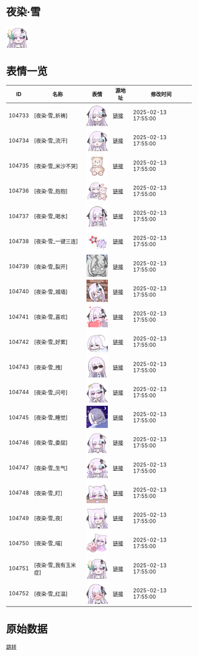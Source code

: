 # 夜染·雪

<img src="./cover.png" height="60" alt="cover" />

# 表情一览

|ID|名称|表情|源地址|修改时间|
|----|----|----|----|----|
|104733|[夜染·雪_祈祷]|<img src="./pic/104733_%5B夜染·雪_祈祷%5D.png" height="60" alt="祈祷"/>|[链接](https://i0.hdslb.com/bfs/garb/552a0bd157853580c5f3c2161487909b3aa1b0b8.png)|2025-02-13 17:55:00|
|104734|[夜染·雪_流汗]|<img src="./pic/104734_%5B夜染·雪_流汗%5D.png" height="60" alt="流汗"/>|[链接](https://i0.hdslb.com/bfs/garb/eaf638a2d2e38fc08b661006bab35c4842db8e18.png)|2025-02-13 17:55:00|
|104735|[夜染·雪_米沙不哭]|<img src="./pic/104735_%5B夜染·雪_米沙不哭%5D.png" height="60" alt="米沙不哭"/>|[链接](https://i0.hdslb.com/bfs/garb/d236d701148ac2b5def9650669373c1adc414445.png)|2025-02-13 17:55:00|
|104736|[夜染·雪_抱抱]|<img src="./pic/104736_%5B夜染·雪_抱抱%5D.png" height="60" alt="抱抱"/>|[链接](https://i0.hdslb.com/bfs/garb/ce8b74a8188fec3357792577c4b03f4ea91db5b5.png)|2025-02-13 17:55:00|
|104737|[夜染·雪_喝水]|<img src="./pic/104737_%5B夜染·雪_喝水%5D.png" height="60" alt="喝水"/>|[链接](https://i0.hdslb.com/bfs/garb/ee31e693024ee3c3151d34a64343636cf71e971a.png)|2025-02-13 17:55:00|
|104738|[夜染·雪_一键三连]|<img src="./pic/104738_%5B夜染·雪_一键三连%5D.png" height="60" alt="一键三连"/>|[链接](https://i0.hdslb.com/bfs/garb/c0146e03480e5d72f4f75dc653e2594ea75d48ea.png)|2025-02-13 17:55:00|
|104739|[夜染·雪_裂开]|<img src="./pic/104739_%5B夜染·雪_裂开%5D.png" height="60" alt="裂开"/>|[链接](https://i0.hdslb.com/bfs/garb/607c73c0845995474b0fae10af30e1bbdab1a73f.png)|2025-02-13 17:55:00|
|104740|[夜染·雪_城墙]|<img src="./pic/104740_%5B夜染·雪_城墙%5D.png" height="60" alt="城墙"/>|[链接](https://i0.hdslb.com/bfs/garb/68dc915179f8991a6abfc339bd63e3febd448fa5.png)|2025-02-13 17:55:00|
|104741|[夜染·雪_喜欢]|<img src="./pic/104741_%5B夜染·雪_喜欢%5D.png" height="60" alt="喜欢"/>|[链接](https://i0.hdslb.com/bfs/garb/9c740225187795587fd14fd687a52c9d1002264b.png)|2025-02-13 17:55:00|
|104742|[夜染·雪_好累]|<img src="./pic/104742_%5B夜染·雪_好累%5D.png" height="60" alt="好累"/>|[链接](https://i0.hdslb.com/bfs/garb/06c3bca6b23a2c05f8b06639de704e28f3440af5.png)|2025-02-13 17:55:00|
|104743|[夜染·雪_拽]|<img src="./pic/104743_%5B夜染·雪_拽%5D.png" height="60" alt="拽"/>|[链接](https://i0.hdslb.com/bfs/garb/966fb94fa6087b876b06dee7eec02b6da2ca82a2.png)|2025-02-13 17:55:00|
|104744|[夜染·雪_问号]|<img src="./pic/104744_%5B夜染·雪_问号%5D.png" height="60" alt="问号"/>|[链接](https://i0.hdslb.com/bfs/garb/9efada66e01901a1bc630624862d354f046e0f9f.png)|2025-02-13 17:55:00|
|104745|[夜染·雪_睡觉]|<img src="./pic/104745_%5B夜染·雪_睡觉%5D.png" height="60" alt="睡觉"/>|[链接](https://i0.hdslb.com/bfs/garb/3a9a06bea3f69414ce2cf943442063db62fbc230.png)|2025-02-13 17:55:00|
|104746|[夜染·雪_委屈]|<img src="./pic/104746_%5B夜染·雪_委屈%5D.png" height="60" alt="委屈"/>|[链接](https://i0.hdslb.com/bfs/garb/d552335af4d1a000522d184792a35b258cc9c85d.png)|2025-02-13 17:55:00|
|104747|[夜染·雪_生气]|<img src="./pic/104747_%5B夜染·雪_生气%5D.png" height="60" alt="生气"/>|[链接](https://i0.hdslb.com/bfs/garb/c61768f61a0691a0852fc7426dfaae25edbcd8be.png)|2025-02-13 17:55:00|
|104748|[夜染·雪_盯]|<img src="./pic/104748_%5B夜染·雪_盯%5D.png" height="60" alt="盯"/>|[链接](https://i0.hdslb.com/bfs/garb/a92b58a61ffe287d72e5c0d24de660832a8b0168.png)|2025-02-13 17:55:00|
|104749|[夜染·雪_夜]|<img src="./pic/104749_%5B夜染·雪_夜%5D.png" height="60" alt="夜"/>|[链接](https://i0.hdslb.com/bfs/garb/d553921a4376ff31653d54b239265608946af712.png)|2025-02-13 17:55:00|
|104750|[夜染·雪_喵]|<img src="./pic/104750_%5B夜染·雪_喵%5D.png" height="60" alt="喵"/>|[链接](https://i0.hdslb.com/bfs/garb/98be3d34b8556e31edcef25749c8980be715bfb9.png)|2025-02-13 17:55:00|
|104751|[夜染·雪_我有玉米症]|<img src="./pic/104751_%5B夜染·雪_我有玉米症%5D.png" height="60" alt="我有玉米症"/>|[链接](https://i0.hdslb.com/bfs/garb/3f8e9d122271a9d41fcb70e15fac4c515acb6895.png)|2025-02-13 17:55:00|
|104752|[夜染·雪_红温]|<img src="./pic/104752_%5B夜染·雪_红温%5D.png" height="60" alt="红温"/>|[链接](https://i0.hdslb.com/bfs/garb/bedd72fafa5009a9b24c18a669b50bd2283446f3.png)|2025-02-13 17:55:00|

# 原始数据

[跳转](./raw.json)

